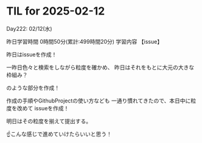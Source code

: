 # TIL for 2025-02-12
Day222: 02/12(水)

昨日学習時間 0時間50分(累計:499時間20分)
学習内容 【issue】

昨日はissueを作成！

一昨日色々と検索をしながら粒度を確かめ、
昨日はそれをもとに大元の大きな枠組み？

のような部分を作成！

作成の手順やGithubProjectの使い方なども
一通り慣れてきたので、本日中に粒度を改めて
issueを作成！

明日はその粒度を揃えて提出する。

☝️こんな感じで進めていけたらいいと思う！
